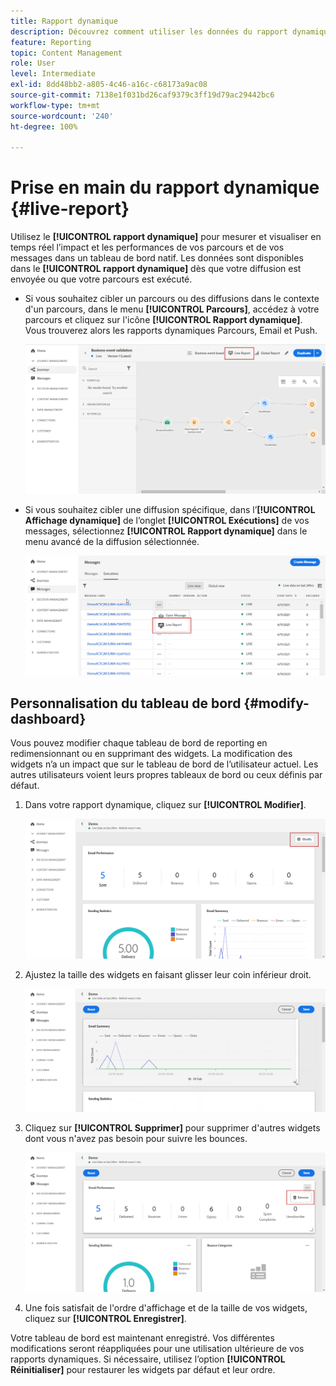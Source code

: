 ```yaml
---
title: Rapport dynamique
description: Découvrez comment utiliser les données du rapport dynamique
feature: Reporting
topic: Content Management
role: User
level: Intermediate
exl-id: 8dd48bb2-a805-4c46-a16c-c68173a9ac08
source-git-commit: 7138e1f031bd26caf9379c3ff19d79ac29442bc6
workflow-type: tm+mt
source-wordcount: '240'
ht-degree: 100%

---
```


# Prise en main du rapport dynamique {#live-report}

Utilisez le **[!UICONTROL rapport dynamique]** pour mesurer et visualiser en temps réel l’impact et les performances de vos parcours et de vos messages dans un tableau de bord natif.
Les données sont disponibles dans le **[!UICONTROL rapport dynamique]** dès que votre diffusion est envoyée ou que votre parcours est exécuté.

* Si vous souhaitez cibler un parcours ou des diffusions dans le contexte d&#39;un parcours, dans le menu **[!UICONTROL Parcours]**, accédez à votre parcours et cliquez sur l&#39;icône **[!UICONTROL Rapport dynamique]**. Vous trouverez alors les rapports dynamiques Parcours, Email et Push.

   ![](../assets/report_journey.png)

* Si vous souhaitez cibler une diffusion spécifique, dans l’**[!UICONTROL Affichage dynamique]** de l’onglet **[!UICONTROL Exécutions]** de vos messages, sélectionnez **[!UICONTROL Rapport dynamique]** dans le menu avancé de la diffusion sélectionnée.

   ![](../assets/report_2.png)

## Personnalisation du tableau de bord {#modify-dashboard}

Vous pouvez modifier chaque tableau de bord de reporting en redimensionnant ou en supprimant des widgets. La modification des widgets n’a un impact que sur le tableau de bord de l’utilisateur actuel. Les autres utilisateurs voient leurs propres tableaux de bord ou ceux définis par défaut.

1. Dans votre rapport dynamique, cliquez sur **[!UICONTROL Modifier]**.

   ![](../assets/report_modify_1.png)

1. Ajustez la taille des widgets en faisant glisser leur coin inférieur droit.

   ![](../assets/report_modify_2.png)

1. Cliquez sur **[!UICONTROL Supprimer]** pour supprimer d&#39;autres widgets dont vous n&#39;avez pas besoin pour suivre les bounces.

   ![](../assets/report_modify_3.png)

1. Une fois satisfait de l&#39;ordre d&#39;affichage et de la taille de vos widgets, cliquez sur **[!UICONTROL Enregistrer]**.

Votre tableau de bord est maintenant enregistré. Vos différentes modifications seront réappliquées pour une utilisation ultérieure de vos rapports dynamiques. Si nécessaire, utilisez l’option **[!UICONTROL Réinitialiser]** pour restaurer les widgets par défaut et leur ordre.
